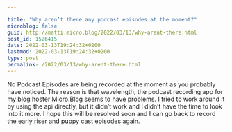 ```yaml
---

title: "Why aren’t there any podcast episodes at the moment?"
microblog: false
guid: http://matti.micro.blog/2022/03/13/why-arent-there.html
post_id: 1526415
date: 2022-03-13T19:24:32+0200
lastmod: 2022-03-13T19:24:32+0200
type: post
permalink: /2022/03/13/why-arent-there.html
---
```

No Podcast Episodes are being recorded at the moment as you probably have noticed. The reason is that wavelength, the podcast recording app for my blog hoster Micro.Blog seems to have problems. I tried to work around it by using the api directly, but it didn’t work and I didn’t have the time to look into it more. I hope this will be resolved soon and I can go back to record the early riser and puppy cast episodes again.
